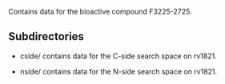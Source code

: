 Contains data for the bioactive compound F3225-2725.

## Subdirectories

- cside/ contains data for the C-side search space on rv1821.

- nside/ contains data for the N-side search space on rv1821.

